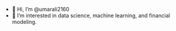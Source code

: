 - 👋 Hi, I’m @umarali2160
- 👀 I’m interested in data science, machine learning, and financial modeling.

<!---
umarali2160/umarali2160 is a ✨ special ✨ repository because its `README.md` (this file) appears on your GitHub profile.
You can click the Preview link to take a look at your changes.
--->
